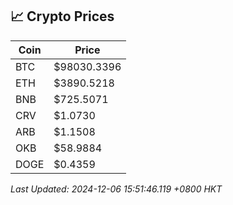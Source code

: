 ## 📈 Crypto Prices

| Coin | Price |
| ---- | ----- |
| BTC | $98030.3396 |
| ETH | $3890.5218 |
| BNB | $725.5071 |
| CRV | $1.0730 |
| ARB | $1.1508 |
| OKB | $58.9884 |
| DOGE | $0.4359 |

_Last Updated: 2024-12-06 15:51:46.119 +0800 HKT_